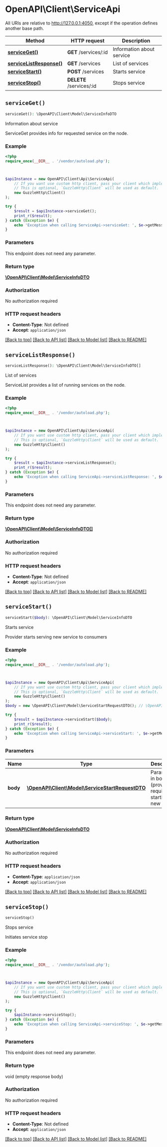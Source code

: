 # OpenAPI\Client\ServiceApi

All URIs are relative to http://127.0.0.1:4050, except if the operation defines another base path.

| Method | HTTP request | Description |
| ------------- | ------------- | ------------- |
| [**serviceGet()**](ServiceApi.md#serviceGet) | **GET** /services/:id | Information about service |
| [**serviceListResponse()**](ServiceApi.md#serviceListResponse) | **GET** /services | List of services |
| [**serviceStart()**](ServiceApi.md#serviceStart) | **POST** /services | Starts service |
| [**serviceStop()**](ServiceApi.md#serviceStop) | **DELETE** /services/:id | Stops service |


## `serviceGet()`

```php
serviceGet(): \OpenAPI\Client\Model\ServiceInfoDTO
```

Information about service

ServiceGet provides info for requested service on the node.

### Example

```php
<?php
require_once(__DIR__ . '/vendor/autoload.php');



$apiInstance = new OpenAPI\Client\Api\ServiceApi(
    // If you want use custom http client, pass your client which implements `GuzzleHttp\ClientInterface`.
    // This is optional, `GuzzleHttp\Client` will be used as default.
    new GuzzleHttp\Client()
);

try {
    $result = $apiInstance->serviceGet();
    print_r($result);
} catch (Exception $e) {
    echo 'Exception when calling ServiceApi->serviceGet: ', $e->getMessage(), PHP_EOL;
}
```

### Parameters

This endpoint does not need any parameter.

### Return type

[**\OpenAPI\Client\Model\ServiceInfoDTO**](../Model/ServiceInfoDTO.md)

### Authorization

No authorization required

### HTTP request headers

- **Content-Type**: Not defined
- **Accept**: `application/json`

[[Back to top]](#) [[Back to API list]](../../README.md#endpoints)
[[Back to Model list]](../../README.md#models)
[[Back to README]](../../README.md)

## `serviceListResponse()`

```php
serviceListResponse(): \OpenAPI\Client\Model\ServiceInfoDTO[]
```

List of services

ServiceList provides a list of running services on the node.

### Example

```php
<?php
require_once(__DIR__ . '/vendor/autoload.php');



$apiInstance = new OpenAPI\Client\Api\ServiceApi(
    // If you want use custom http client, pass your client which implements `GuzzleHttp\ClientInterface`.
    // This is optional, `GuzzleHttp\Client` will be used as default.
    new GuzzleHttp\Client()
);

try {
    $result = $apiInstance->serviceListResponse();
    print_r($result);
} catch (Exception $e) {
    echo 'Exception when calling ServiceApi->serviceListResponse: ', $e->getMessage(), PHP_EOL;
}
```

### Parameters

This endpoint does not need any parameter.

### Return type

[**\OpenAPI\Client\Model\ServiceInfoDTO[]**](../Model/ServiceInfoDTO.md)

### Authorization

No authorization required

### HTTP request headers

- **Content-Type**: Not defined
- **Accept**: `application/json`

[[Back to top]](#) [[Back to API list]](../../README.md#endpoints)
[[Back to Model list]](../../README.md#models)
[[Back to README]](../../README.md)

## `serviceStart()`

```php
serviceStart($body): \OpenAPI\Client\Model\ServiceInfoDTO
```

Starts service

Provider starts serving new service to consumers

### Example

```php
<?php
require_once(__DIR__ . '/vendor/autoload.php');



$apiInstance = new OpenAPI\Client\Api\ServiceApi(
    // If you want use custom http client, pass your client which implements `GuzzleHttp\ClientInterface`.
    // This is optional, `GuzzleHttp\Client` will be used as default.
    new GuzzleHttp\Client()
);
$body = new \OpenAPI\Client\Model\ServiceStartRequestDTO(); // \OpenAPI\Client\Model\ServiceStartRequestDTO | Parameters in body (providerID) required for starting new service

try {
    $result = $apiInstance->serviceStart($body);
    print_r($result);
} catch (Exception $e) {
    echo 'Exception when calling ServiceApi->serviceStart: ', $e->getMessage(), PHP_EOL;
}
```

### Parameters

| Name | Type | Description  | Notes |
| ------------- | ------------- | ------------- | ------------- |
| **body** | [**\OpenAPI\Client\Model\ServiceStartRequestDTO**](../Model/ServiceStartRequestDTO.md)| Parameters in body (providerID) required for starting new service | [optional] |

### Return type

[**\OpenAPI\Client\Model\ServiceInfoDTO**](../Model/ServiceInfoDTO.md)

### Authorization

No authorization required

### HTTP request headers

- **Content-Type**: `application/json`
- **Accept**: `application/json`

[[Back to top]](#) [[Back to API list]](../../README.md#endpoints)
[[Back to Model list]](../../README.md#models)
[[Back to README]](../../README.md)

## `serviceStop()`

```php
serviceStop()
```

Stops service

Initiates service stop

### Example

```php
<?php
require_once(__DIR__ . '/vendor/autoload.php');



$apiInstance = new OpenAPI\Client\Api\ServiceApi(
    // If you want use custom http client, pass your client which implements `GuzzleHttp\ClientInterface`.
    // This is optional, `GuzzleHttp\Client` will be used as default.
    new GuzzleHttp\Client()
);

try {
    $apiInstance->serviceStop();
} catch (Exception $e) {
    echo 'Exception when calling ServiceApi->serviceStop: ', $e->getMessage(), PHP_EOL;
}
```

### Parameters

This endpoint does not need any parameter.

### Return type

void (empty response body)

### Authorization

No authorization required

### HTTP request headers

- **Content-Type**: Not defined
- **Accept**: `application/json`

[[Back to top]](#) [[Back to API list]](../../README.md#endpoints)
[[Back to Model list]](../../README.md#models)
[[Back to README]](../../README.md)
